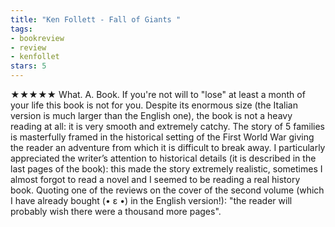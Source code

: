 ```yaml
---
title: "Ken Follett - Fall of Giants "
tags: 
- bookreview 
- review
- kenfollet
stars: 5
---
```

★★★★★
What. A. Book. If you're not will to "lose" at least a month of your life this book is not for you. Despite its enormous size (the Italian version is much larger than the English one), the book is not a heavy reading at all: it is very smooth and extremely catchy. The story of 5 families is masterfully framed in the historical setting of the First World War giving the reader an adventure from which it is difficult to break away. I particularly appreciated the writer’s attention to historical details (it is described in the last pages of the book): this made the story extremely realistic, sometimes I almost forgot to read a novel and I seemed to be reading a real history book.
Quoting one of the reviews on the cover of the second volume (which I have already bought (• ε •) in the English version!): "the reader will probably wish there were a thousand more pages".

